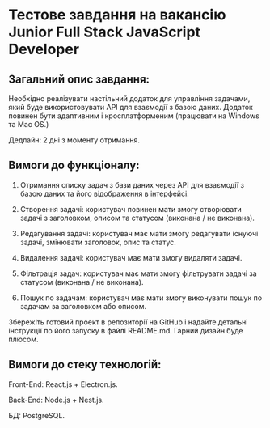 # **Тестове завдання на вакансію Junior Full Stack JavaScript Developer**

## **Загальний опис завдання:**

Необхідно реалізувати настільний додаток для управління задачами, який буде використовувати API для взаємодії з базою даних. Додаток повинен бути адаптивним і кросплатформеним (працювати на Windows та Mac OS.)

Дедлайн: 2 дні з моменту отримання.

## **Вимоги до функціоналу:**

1. Отримання списку задач з бази даних через API для взаємодії з базою даних та його відображення в інтерфейсі.

2. Створення задачі: користувач повинен мати змогу створювати задачі з заголовком, описом та статусом (виконана / не виконана).

3. Редагування задачі: користувач має мати змогу редагувати існуючі задачі, змінювати заголовок, опис та статус.

4. Видалення задачі: користувач має мати змогу видаляти задачі.

5. Фільтрація задач: користувач має мати змогу фільтрувати задачі за статусом (виконана / не виконана).

6. Пошук по задачам: користувач має мати змогу виконувати пошук по задачам за заголовком або описом.

Збережіть готовий проект в репозиторії на GitHub і надайте детальні інструкції по його запуску в файлі README.md. Гарний дизайн буде плюсом.

## **Вимоги до стеку технологій:**

Front-End: React.js + Electron.js.

Back-End: Node.js + Nest.js.

БД: PostgreSQL.
